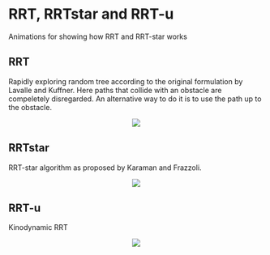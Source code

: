 # RRT, RRTstar and RRT-u
Animations for showing how RRT and RRT-star works

## RRT ##

Rapidly exploring random tree according to the original formulation by Lavalle and Kuffner. Here paths that collide with an obstacle are compeletely disregarded. An alternative way to do it is to use the path up to the obstacle.

<p align="center"> 
<img src="https://github.com/urban-eriksson/RRT-RRTstar/blob/master/images/RRT.PNG">
</p>

## RRTstar ##

RRT-star algorithm as proposed by Karaman and Frazzoli.

<p align="center"> 
<img src="https://github.com/urban-eriksson/RRT-RRTstar/blob/master/images/RRT_star.PNG">
</p>

## RRT-u ##

Kinodynamic RRT

<p align="center"> 
<img src="https://github.com/urban-eriksson/RRT-RRTstar/blob/master/images/RRTu.PNG">
</p>

